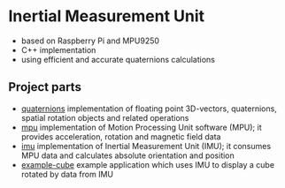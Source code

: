 # Inertial Measurement Unit 
- based on Raspberry Pi and MPU9250
- C++ implementation
- using efficient and accurate quaternions calculations

## Project parts
- [quaternions](quaternions) implementation of floating point 3D-vectors, quaternions, spatial rotation objects and related operations
- [mpu](mpu) implementation of Motion Processing Unit software (MPU); it provides acceleration, rotation and magnetic field data
- [imu](imu) implementation of Inertial Measurement Unit (IMU); it consumes MPU data and calculates absolute orientation and position
- [example-cube](example-cube) example application which uses IMU to display a cube rotated by data from IMU
  
